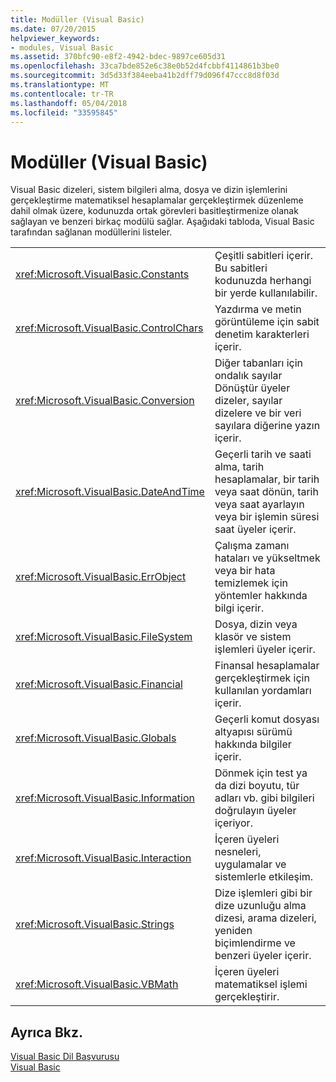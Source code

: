 ```yaml
---
title: Modüller (Visual Basic)
ms.date: 07/20/2015
helpviewer_keywords:
- modules, Visual Basic
ms.assetid: 370bfc90-e8f2-4942-bdec-9897ce605d31
ms.openlocfilehash: 33ca7bde852e6c38e0b52d4fcbbf4114861b3be0
ms.sourcegitcommit: 3d5d33f384eeba41b2dff79d096f47ccc8d8f03d
ms.translationtype: MT
ms.contentlocale: tr-TR
ms.lasthandoff: 05/04/2018
ms.locfileid: "33595845"
---
```

# <a name="modules-visual-basic"></a>Modüller (Visual Basic)
Visual Basic dizeleri, sistem bilgileri alma, dosya ve dizin işlemlerini gerçekleştirme matematiksel hesaplamalar gerçekleştirmek düzenleme dahil olmak üzere, kodunuzda ortak görevleri basitleştirmenize olanak sağlayan ve benzeri birkaç modülü sağlar. Aşağıdaki tabloda, Visual Basic tarafından sağlanan modüllerini listeler.  
  
|||  
|---|---|  
|<xref:Microsoft.VisualBasic.Constants>|Çeşitli sabitleri içerir. Bu sabitleri kodunuzda herhangi bir yerde kullanılabilir.|  
|<xref:Microsoft.VisualBasic.ControlChars>|Yazdırma ve metin görüntüleme için sabit denetim karakterleri içerir.|  
|<xref:Microsoft.VisualBasic.Conversion>|Diğer tabanları için ondalık sayılar Dönüştür üyeler dizeler, sayılar dizelere ve bir veri sayılara diğerine yazın içerir.|  
|<xref:Microsoft.VisualBasic.DateAndTime>|Geçerli tarih ve saati alma, tarih hesaplamalar, bir tarih veya saat dönün, tarih veya saat ayarlayın veya bir işlemin süresi saat üyeler içerir.|  
|<xref:Microsoft.VisualBasic.ErrObject>|Çalışma zamanı hataları ve yükseltmek veya bir hata temizlemek için yöntemler hakkında bilgi içerir.|  
|<xref:Microsoft.VisualBasic.FileSystem>|Dosya, dizin veya klasör ve sistem işlemleri üyeler içerir.|  
|<xref:Microsoft.VisualBasic.Financial>|Finansal hesaplamalar gerçekleştirmek için kullanılan yordamları içerir.|  
|<xref:Microsoft.VisualBasic.Globals>|Geçerli komut dosyası altyapısı sürümü hakkında bilgiler içerir.|  
|<xref:Microsoft.VisualBasic.Information>|Dönmek için test ya da dizi boyutu, tür adları vb. gibi bilgileri doğrulayın üyeler içeriyor.|  
|<xref:Microsoft.VisualBasic.Interaction>|İçeren üyeleri nesneleri, uygulamalar ve sistemlerle etkileşim.|  
|<xref:Microsoft.VisualBasic.Strings>|Dize işlemleri gibi bir dize uzunluğu alma dizesi, arama dizeleri, yeniden biçimlendirme ve benzeri üyeler içerir.|  
|<xref:Microsoft.VisualBasic.VBMath>|İçeren üyeleri matematiksel işlemi gerçekleştirir.|  
  
## <a name="see-also"></a>Ayrıca Bkz.  
 [Visual Basic Dil Başvurusu](../../visual-basic/language-reference/index.md)  
 [Visual Basic](../../visual-basic/index.md)
